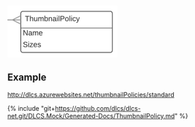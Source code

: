 ![# ThumbnailPolicy](thumbnailpolicy.png)

## Example

http://dlcs.azurewebsites.net/thumbnailPolicies/standard

{% include "git+https://github.com/dlcs/dlcs-net.git/DLCS.Mock/Generated-Docs/ThumbnailPolicy.md" %}
